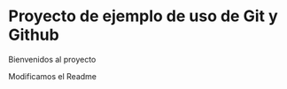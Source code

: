 Proyecto de ejemplo de uso de Git y Github
==================

Bienvenidos al proyecto

Modificamos el Readme
